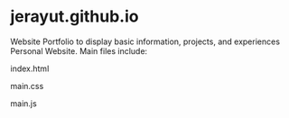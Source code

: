 # jerayut.github.io
Website Portfolio to display basic information, projects, and experiences
Personal Website.
Main files include:

index.html

main.css

main.js
